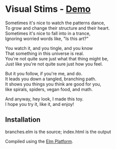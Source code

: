 # Visual Stims - [Demo](http://pogorobot.github.io/visual-stims/)

Sometimes it's nice to watch the patterns dance,  
To grow and change their structure and their heart.  
Sometimes it's nice to fall into in a trance,  
Ignoring worried words like, "Is this art?"

You watch it, and you tingle, and you know  
That something in this universe is real.  
You're not quite sure just what that thing might be,  
Just like you're not quite sure just how you feel.

But it you follow, if you're me, and do.  
It leads you down a tangled, branching path.  
It shows you things you think are good for you,  
like spirals, spiders, vegan food, and math.  

And anyway, hey look, I made this toy.  
I hope you try it, like it, and enjoy!

## Installation

branches.elm is the source; index.html is the output

Compiled using the [Elm Platform](http://elm-lang.org).
